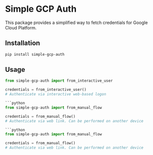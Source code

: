 # Simple GCP Auth

This package provides a simplified way to fetch credentials for Google Cloud Platform.

## Installation

```bash
pip install simple-gcp-auth
```

## Usage

```python
from simple-gcp-auth import from_interactive_user

credentials = from_interactive_user()
# Authenticate via interactive web-based logon

```python
from simple-gcp-auth import from_manual_flow

credentials = from_manual_flow()
# Authenticate via web link. Can be performed on another device

```python
from simple-gcp-auth import from_manual_flow

credentials = from_manual_flow()
# Authenticate via web link. Can be performed on another device
